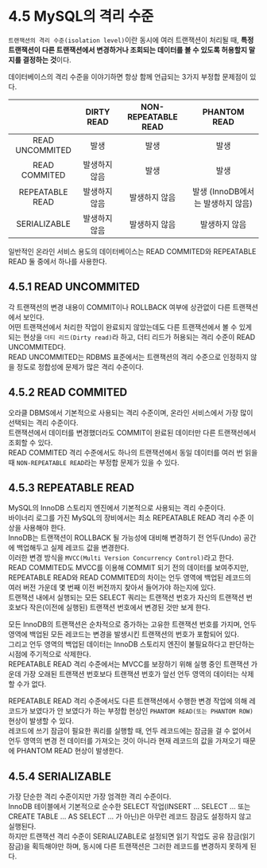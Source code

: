 # 4.5 MySQL의 격리 수준

`트랜잭션의 격리 수준(isolation level)`이란 동시에 여러 트랜잭션이 처리될 때, **특정 트랜잭션이 다른 트랜잭션에서 변경하거나 조회되는 데이터를 볼 수 있도록 허용할지 말지를 결정하는 것**이다.

데이터베이스의 격리 수준을 이야기하면 항상 함께 언급되는 3가지 부정합 문제점이 있다.

|                 |  DIRTY READ   | NON-REPEATABLE READ |           PHANTOM READ            |
| :-------------: | :-----------: | :-----------------: | :-------------------------------: |
| READ UNCOMMITED |     발생      |        발생         |               발생                |
|  READ COMMITED  | 발생하지 않음 |        발생         |               발생                |
| REPEATABLE READ | 발생하지 않음 |    발생하지 않음    | 발생 (InnoDB에서는 발생하지 않음) |
|  SERIALIZABLE   | 발생하지 않음 |    발생하지 않음    |           발생하지 않음           |

일반적인 온라인 서비스 용도의 데이터베이스는 READ COMMITED와 REPEATABLE READ 둘 중에서 하나를 사용한다.

## 4.5.1 READ UNCOMMITED

각 트랜잭션의 변경 내용이 COMMIT이나 ROLLBACK 여부에 상관없이 다른 트랜잭션에서 보인다.  
어떤 트랜잭션에서 처리한 작업이 완료되지 않았는데도 다른 트랜잭션에서 볼 수 있게 되는 현상을 `더티 리드(Dirty read)`라 하고, 더티 리드가 허용되는 격리 수준이 READ UNCOMMITED다.  
READ UNCOMMITED는 RDBMS 표준에서는 트랜잭션의 격리 수준으로 인정하지 않을 정도로 정합성에 문제가 많은 격리 수준이다.

## 4.5.2 READ COMMITED

오라클 DBMS에서 기본적으로 사용되는 격리 수준이며, 온라인 서비스에서 가장 많이 선택되는 격리 수준이다.  
트랜잭션에서 데이터를 변경했더라도 COMMIT이 완료된 데이터만 다른 트랜잭션에서 조회할 수 있다.  
READ COMMITED 격리 수준에서도 하나의 트랜잭션에서 동일 데이터를 여러 번 읽을 때 `NON-REPEATABLE READ`라는 부정합 문제가 있을 수 있다.

## 4.5.3 REPEATABLE READ

MySQL의 InnoDB 스토리지 엔진에서 기본적으로 사용되는 격리 수준이다.  
바이너리 로그를 가진 MySQL의 장비에서는 최소 REPEATABLE READ 격리 수준 이상을 사용해야 한다.  
InnoDB는 트랜잭션이 ROLLBACK 될 가능성에 대비해 변경하기 전 언두(Undo) 공간에 백업해두고 실제 레코드 값을 변경한다.  
이러한 변경 방식을 `MVCC(Multi Version Concurrency Control)`라고 한다.  
READ COMMITED도 MVCC를 이용해 COMMIT 되기 전의 데이터를 보여주지만, REPEATABLE READ와 READ COMMITED의 차이는 언두 영역에 백업된 레코드의 여러 버전 가운데 몇 번째 이전 버전까지 찾아서 들어가야 하는지에 있다.  
트랜잭션 내에서 실행되는 모든 SELECT 쿼리는 트랜잭션 번호가 자신의 트랜잭션 번호보다 작은(이전에 실행된) 트랜잭션 번호에서 변경된 것만 보게 한다.

모든 InnoDB의 트랜잭션은 순차적으로 증가하는 고유한 트랜잭션 번호를 가지며, 언두 영역에 백업된 모든 레코드는 변경을 발생시킨 트랜잭션의 번호가 포함되어 있다.  
그리고 언두 영역의 백업된 데이터는 InnoDB 스토리지 엔진이 불필요하다고 판단하는 시점에 주기적으로 삭제한다.  
REPEATABLE READ 격리 수준에서는 MVCC를 보장하기 위해 실행 중인 트랜잭션 가운데 가장 오래된 트랜잭션 번호보다 트랜잭션 번호가 앞선 언두 영역의 데이터는 삭제할 수가 없다.

REPEATABLE READ 격리 수준에서도 다른 트랜잭션에서 수행한 변경 작업에 의해 레코드가 보였다가 안 보였다가 하는 부정합 현상인 `PHANTOM READ(또는 PHANTOM ROW)` 현상이 발생할 수 있다.  
레코드에 쓰기 잠금이 필요한 쿼리를 실행할 때, 언두 레코드에는 잠금을 걸 수 없어서 언두 영역의 변경 전 데이터를 가져오는 것이 아니라 현재 레코드의 값을 가져오기 때문에 PHANTOM READ 현상이 발생한다.

## 4.5.4 SERIALIZABLE

가장 단순한 격리 수준이지만 가장 엄격한 격리 수준이다.  
InnoDB 테이블에서 기본적으로 순수한 SELECT 작업(INSERT ... SELECT ... 또는 CREATE TABLE ... AS SELECT ... 가 아닌)은 아무런 레코드 잠금도 설정하지 않고 실행된다.  
하지만 트랜잭션 격리 수준이 SERIALIZABLE로 설정되면 읽기 작업도 공유 잠금(읽기 잠금)을 획득해야만 하며, 동시에 다른 트랜잭션은 그러한 레코드를 변경하지 못하게 된다.
